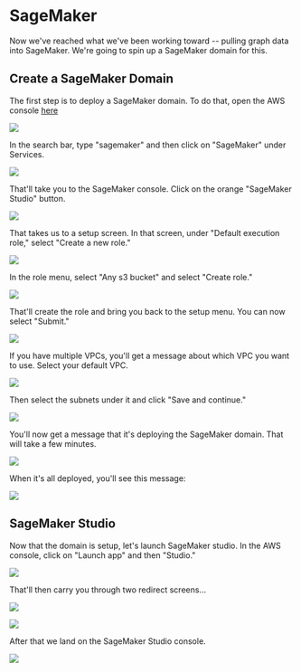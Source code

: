 # SageMaker
Now we've reached what we've been working toward -- pulling graph data into SageMaker.  We're going to spin up a SageMaker domain for this.  

## Create a SageMaker Domain
The first step is to deploy a SageMaker domain.  To do that, open the AWS console [here](https://console.aws.amazon.com/)

![](images/01-console.png)

In the search bar, type "sagemaker" and then click on "SageMaker" under Services.

![](images/02-search.png)

That'll take you to the SageMaker console.  Click on the orange "SageMaker Studio" button.

![](images/03-sagemaker.png)

That takes us to a setup screen.  In that screen, under "Default execution role," select "Create a new role."

![](images/04-setup.png)

In the role menu, select "Any s3 bucket" and select "Create role."

![](images/05-role.png)

That'll create the role and bring you back to the setup menu.  You can now select "Submit."

![](images/06-setup.png)

If you have multiple VPCs, you'll get a message about which VPC you want to use.  Select your default VPC.  

![](images/07-vpc.png)

Then select the subnets under it and click "Save and continue."

![](images/08-subnets.png)

You'll now get a message that it's deploying the SageMaker domain.  That will take a few minutes.

![](images/09-deploy.png)

When it's all deployed, you'll see this message:

![](images/10-complete.png)

## SageMaker Studio
Now that the domain is setup, let's launch SageMaker studio.  In the AWS console, click on "Launch app" and then "Studio."

![](images/11-launch.png)

That'll then carry you through two redirect screens...

![](images/12-redirect.png)

![](images/13-redirect.png)

After that we land on the SageMaker Studio console.

![](images/14-studio.png)